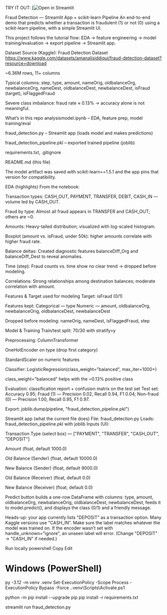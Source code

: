 TRY IT OUT: 
[![Open in Streamlit](https://annikaneedham-fraudproject-fraud-detection-2tg4pp.streamlit.app/)


Fraud Detection — Streamlit App + scikit-learn Pipeline
An end-to-end demo that predicts whether a transaction is fraudulent (1) or not (0) using a scikit-learn pipeline, with a simple Streamlit UI.

This project follows the tutorial flow: EDA → feature engineering → model training/evaluation → export pipeline → Streamlit app.

Dataset
Source (Kaggle): Fraud Detection Dataset
https://www.kaggle.com/datasets/amanalisiddiqui/fraud-detection-dataset?resource=download

~6.36M rows, 11+ columns

Typical columns:
step, type, amount, nameOrig, oldbalanceOrg, newbalanceOrg,
nameDest, oldbalanceDest, newbalanceDest, isFraud (target), isFlaggedFraud

Severe class imbalance: fraud rate ≈ 0.13% → accuracy alone is not meaningful.

What’s in this repo
analysismodel.ipynb – EDA, feature prep, model training/eval

fraud_detection.py – Streamlit app (loads model and makes predictions)

fraud_detection_pipeline.pkl – exported trained pipeline (joblib)

requirements.txt, .gitignore

README.md (this file)

The model artifact was saved with scikit-learn==1.5.1 and the app pins that version for compatibility.

EDA (highlights)
From the notebook:

Transaction types: CASH_OUT, PAYMENT, TRANSFER, DEBIT, CASH_IN — volume led by CASH_OUT.

Fraud by type: Almost all fraud appears in TRANSFER and CASH_OUT; others are ~0.

Amounts: Heavy-tailed distribution; visualized with log-scaled histogram.

Boxplot (amount vs. isFraud, under 50k): higher amounts correlate with higher fraud rate.

Balance deltas: Created diagnostic features balanceDiff_Org and balanceDiff_Dest to reveal anomalies.

Time (step): Fraud counts vs. time show no clear trend → dropped before modeling.

Correlations: Strong relationships among destination balances; moderate correlation with amount.

Features & Target used for modeling
Target: isFraud (0/1)

Features kept:
Categorical — type
Numeric — amount, oldbalanceOrg, newbalanceOrig, oldbalanceDest, newbalanceDest

Dropped before modeling: nameOrig, nameDest, isFlaggedFraud, step

Model & Training
Train/test split: 70/30 with stratify=y

Preprocessing: ColumnTransformer

OneHotEncoder on type (drop first category)

StandardScaler on numeric features

Classifier: LogisticRegression(class_weight="balanced", max_iter=1000+)

class_weight="balanced" helps with the ~0.13% positive class

Evaluation: classification report + confusion matrix on the test set
Test set: Accuracy 0.95; Fraud (1) — Precision 0.02, Recall 0.94, F1 0.04; Non-fraud (0) — Precision 1.00, Recall 0.95, F1 0.97.

Export: joblib.dump(pipeline, "fraud_detection_pipeline.pkl")

Streamlit app (what the current file does)
File: fraud_detection.py
Loads: fraud_detection_pipeline.pkl with joblib
Inputs (UI):

Transaction Type (select box) — ["PAYMENT", "TRANSFER", "CASH_OUT", "DEPOSIT"]

Amount (float, default 1000.0)

Old Balance (Sender) (float, default 10000.0)

New Balance (Sender) (float, default 9000.0)

Old Balance (Receiver) (float, default 0.0)

New Balance (Receiver) (float, default 0.0)

Predict button builds a one-row DataFrame with columns:
type, amount, oldbalanceOrg, newbalanceOrig, oldbalanceDest, newbalanceDest,
feeds it to model.predict(), and displays the class (0/1) and a friendly message.

Heads-up: your app currently lists "DEPOSIT" as a transaction option. Many Kaggle versions use "CASH_IN". Make sure the label matches whatever the model was trained on. If the encoder wasn’t set with handle_unknown="ignore", an unseen label will error. (Change "DEPOSIT" → "CASH_IN" if needed.)

Run locally
powershell
Copy
Edit
# Windows (PowerShell)
py -3.12 -m venv .venv
Set-ExecutionPolicy -Scope Process -ExecutionPolicy Bypass -Force
.\.venv\Scripts\Activate.ps1

python -m pip install --upgrade pip
pip install -r requirements.txt

streamlit run fraud_detection.py


